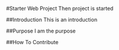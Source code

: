 #Starter Web Project
 Then project is started

##Introduction
This is an introduction

##Purpose
I am the purpose

##How To Contribute

